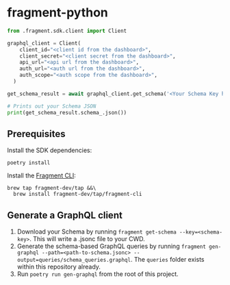 # fragment-python

```python
from .fragment.sdk.client import Client

graphql_client = Client(
    client_id="<client id from the dashboard>",
    client_secret="<client secret from the dashboard>",
    api_url="<api url from the dashboard>",
    auth_url="<auth url from the dashboard>",
    auth_scope="<auth scope from the dashboard>",
  )

get_schema_result = await graphql_client.get_schema('<Your Schema Key here>')

# Prints out your Schema JSON
print(get_schema_result.schema_.json())
```

## Prerequisites

Install the SDK dependencies:
```shell
poetry install
```

Install the [Fragment CLI](https://github.com/fragment-dev/workspaces/pull/2143):

```shell
brew tap fragment-dev/tap &&\
  brew install fragment-dev/tap/fragment-cli
```

## Generate a GraphQL client

1. Download your Schema by running `fragment get-schema --key=<schema-key>`. This will write a .jsonc file to your CWD.
2. Generate the schema-based GraphQL queries by running `fragment gen-graphql --path=<path-to-schema.jsonc> --output=queries/schema_queries.graphql`. The `queries` folder exists within this repository already.
3. Run `poetry run gen-graphql` from the root of this project.
